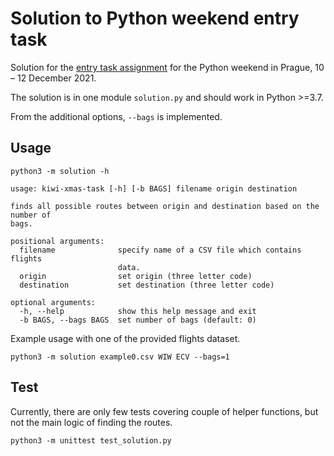 # Solution to Python weekend entry task

Solution for the [entry task assignment](https://github.com/kiwicom/python-weekend-xmas-task
) for the Python weekend in Prague, 10 – 12 December 2021.

The solution is in one module `solution.py` and should work in Python >=3.7. 

From the additional options, `--bags` is implemented.

## Usage

`python3 -m solution -h`

```
usage: kiwi-xmas-task [-h] [-b BAGS] filename origin destination

finds all possible routes between origin and destination based on the number of
bags.

positional arguments:
  filename              specify name of a CSV file which contains flights
                        data.
  origin                set origin (three letter code)
  destination           set destination (three letter code)

optional arguments:
  -h, --help            show this help message and exit
  -b BAGS, --bags BAGS  set number of bags (default: 0)
```

Example usage with one of the provided flights dataset.

`python3 -m solution example0.csv WIW ECV --bags=1`


## Test

Currently, there are only few tests covering couple of helper functions, but not the main logic of finding the routes.

`python3 -m unittest test_solution.py`

